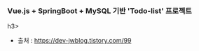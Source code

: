<h3>Vue.js + SpringBoot + MySQL 기반 'Todo-list' 프로젝트</h3>h3>

- 출처 : https://dev-jwblog.tistory.com/99
